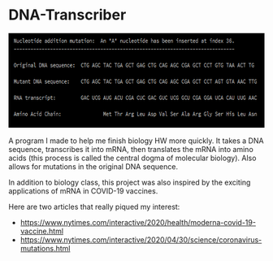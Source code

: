 # DNA-Transcriber
<img src="example.PNG" alt="example" width="641" height="186">
<p>A program I made to help me finish biology HW more quickly. It takes a DNA sequence, transcribes it into mRNA, then translates the mRNA into amino acids (this process is called the central dogma of molecular biology). Also allows for mutations in the original DNA sequence.</p>

<p>In addition to biology class, this project was also inspired by the exciting applications of mRNA in COVID-19 vaccines. </p>

Here are two articles that really piqued my interest: 
- https://www.nytimes.com/interactive/2020/health/moderna-covid-19-vaccine.html
- https://www.nytimes.com/interactive/2020/04/30/science/coronavirus-mutations.html 

